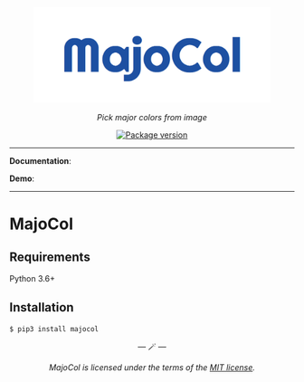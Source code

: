 <p align="center">
  <img width="420px" src="https://raw.githubusercontent.com/suzukey/majocol/main/docs/img/majocol.png" alt='majocol'>
</p>

<p align="center">
  <em>Pick major colors from image</em>
</p>

<p align="center">
  <a href="https://pypi.org/project/majocol/" target="_blank">
    <img src="https://badge.fury.io/py/majocol.svg" alt="Package version">
  </a>
</p>

---

**Documentation**:

**Demo**:

---

# MajoCol

## Requirements

Python 3.6+

## Installation

```shell
$ pip3 install majocol
```

<p align="center">&mdash; 🪄 &mdash;</p>

<p align="center">
  <i>MajoCol is licensed under the terms of the <a href="https://github.com/suzukey/majocol/blob/main/LICENSE">MIT license</a>.</i>
</p>
